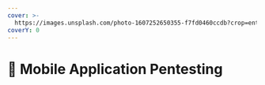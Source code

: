 ```yaml
---
cover: >-
  https://images.unsplash.com/photo-1607252650355-f7fd0460ccdb?crop=entropy&cs=srgb&fm=jpg&ixid=M3wxOTcwMjR8MHwxfHNlYXJjaHwxfHxtb2JpbGUlMjBvc3xlbnwwfHx8fDE2ODgwMDk4MDF8MA&ixlib=rb-4.0.3&q=85
coverY: 0
---
```


# 📱 Mobile Application Pentesting

